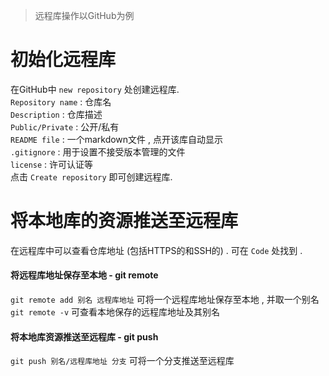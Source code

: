 >远程库操作以GitHub为例
# 初始化远程库
在GitHub中 `new repository` 处创建远程库.  
`Repository name` : 仓库名  
`Description` : 仓库描述  
`Public/Private` : 公开/私有  
`README file` : 一个markdown文件 , 点开该库自动显示  
`.gitignore` : 用于设置不接受版本管理的文件  
`license` : 许可认证等  
点击 `Create repository` 即可创建远程库.
# 将本地库的资源推送至远程库
在远程库中可以查看仓库地址 (包括HTTPS的和SSH的) . 可在 `Code` 处找到 .  
#### 将远程库地址保存至本地 - git remote
`git remote add 别名 远程库地址` 可将一个远程库地址保存至本地 , 并取一个别名  
`git remote -v` 可查看本地保存的远程库地址及其别名  
#### 将本地库资源推送至远程库 - git push
`git push 别名/远程库地址 分支` 可将一个分支推送至远程库